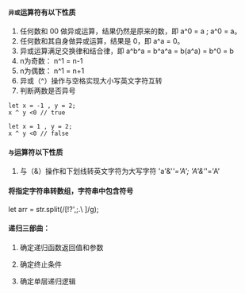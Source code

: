 #### `异或`运算符有以下性质

1. 任何数和 00 做异或运算，结果仍然是原来的数，即 a^0 = a ; a^0 = a。
2. 任何数和其自身做异或运算，结果是 0，即 a^a = 0。
3. 异或运算满足交换律和结合律，即 a^b^a = b^a^a = b(a^a) = b^0 = b
4. n为奇数： n^1 = n-1
5. n为偶数： n^1 = n+1
6. 异或（^）操作与空格实现大小写英文字符互转
7. 判断两数是否异号
```
let x = -1 , y = 2;
x ^ y <0 // true

let x = 1 , y = 2;
x ^ y <0 // false 
```

#### `与`运算符以下性质

1. 与（&）操作和下划线转英文字符为大写字符 'a'&'_'='A';  'A'&'_'='A'  



#### 将指定字符串转数组，字符串中包含符号

let arr = str.split(/[\!\?\'\,\;\.\ ]/g);

#### 递归三部曲：

1. 确定递归函数返回值和参数 

2. 确定终止条件

3. 确定单层递归逻辑